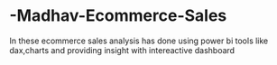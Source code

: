# -Madhav-Ecommerce-Sales
In these ecommerce sales analysis has done using power bi tools like dax,charts and providing insight with intereactive dashboard
